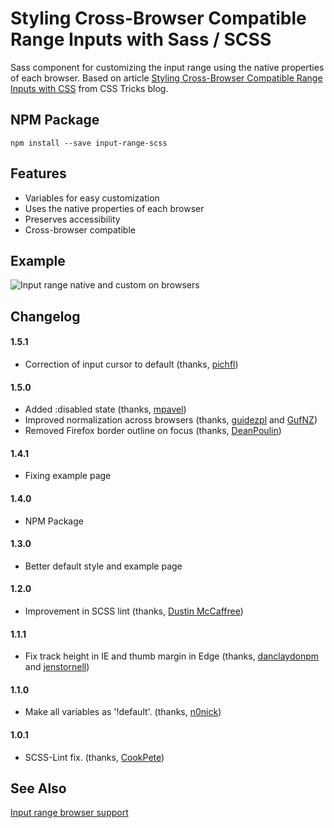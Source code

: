 # Styling Cross-Browser Compatible Range Inputs with Sass / SCSS

Sass component for customizing the input range using the native properties of each browser. Based on article [Styling Cross-Browser Compatible Range Inputs with CSS](https://css-tricks.com/styling-cross-browser-compatible-range-inputs-css/) from CSS Tricks blog.

## NPM Package
```
npm install --save input-range-scss
```
## Features

-   Variables for easy customization
-   Uses the native properties of each browser
-   Preserves accessibility
-   Cross-browser compatible

## Example

![Input range native and custom on browsers](https://github.com/darlanrod/input-range-scss/raw/master/example/input-range-browsers.jpg)

## Changelog

#### 1.5.1
-   Correction of input cursor to default (thanks, [pichfl](https://github.com/pichfl))

#### 1.5.0
-   Added :disabled state (thanks, [mpavel](https://github.com/mpavel))
-   Improved normalization across browsers (thanks, [guidezpl](https://github.com/guidezpl) and [GufNZ](https://github.com/GufNZ))
-   Removed Firefox border outline on focus (thanks, [DeanPoulin](https://github.com/DeanPoulin))

#### 1.4.1
-   Fixing example page

#### 1.4.0
-   NPM Package

#### 1.3.0
-   Better default style and example page

#### 1.2.0
-   Improvement in SCSS lint (thanks, [Dustin McCaffree](https://github.com/dMcCaffree))

#### 1.1.1
-   Fix track height in IE and thumb margin in Edge (thanks, [danclaydonpm](https://github.com/danclaydonpm) and [jenstornell](https://github.com/jenstornell))

#### 1.1.0
-   Make all variables as '!default'. (thanks, [n0nick](https://github.com/n0nick))

#### 1.0.1
-   SCSS-Lint fix. (thanks, [CookPete](https://github.com/CookPete))

## See Also

[Input range browser support](http://caniuse.com/#feat=input-range)
